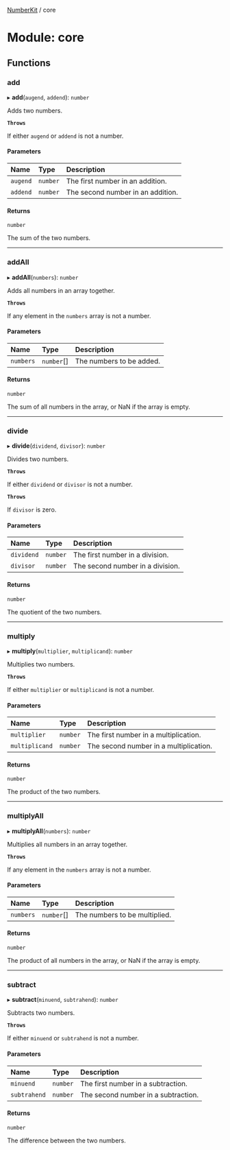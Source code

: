 [NumberKit](../README.md) / core

# Module: core

## Functions

### add

▸ **add**(`augend`, `addend`): `number`

Adds two numbers.

**`Throws`**

If either `augend` or `addend` is not a number.

#### Parameters

| Name | Type | Description |
| :------ | :------ | :------ |
| `augend` | `number` | The first number in an addition. |
| `addend` | `number` | The second number in an addition. |

#### Returns

`number`

The sum of the two numbers.

___

### addAll

▸ **addAll**(`numbers`): `number`

Adds all numbers in an array together.

**`Throws`**

If any element in the `numbers` array is not a number.

#### Parameters

| Name | Type | Description |
| :------ | :------ | :------ |
| `numbers` | `number`[] | The numbers to be added. |

#### Returns

`number`

The sum of all numbers in the array, or NaN if the array is empty.

___

### divide

▸ **divide**(`dividend`, `divisor`): `number`

Divides two numbers.

**`Throws`**

If either `dividend` or `divisor` is not a number.

**`Throws`**

If `divisor` is zero.

#### Parameters

| Name | Type | Description |
| :------ | :------ | :------ |
| `dividend` | `number` | The first number in a division. |
| `divisor` | `number` | The second number in a division. |

#### Returns

`number`

The quotient of the two numbers.

___

### multiply

▸ **multiply**(`multiplier`, `multiplicand`): `number`

Multiplies two numbers.

**`Throws`**

If either `multiplier` or `multiplicand` is not a number.

#### Parameters

| Name | Type | Description |
| :------ | :------ | :------ |
| `multiplier` | `number` | The first number in a multiplication. |
| `multiplicand` | `number` | The second number in a multiplication. |

#### Returns

`number`

The product of the two numbers.

___

### multiplyAll

▸ **multiplyAll**(`numbers`): `number`

Multiplies all numbers in an array together.

**`Throws`**

If any element in the `numbers` array is not a number.

#### Parameters

| Name | Type | Description |
| :------ | :------ | :------ |
| `numbers` | `number`[] | The numbers to be multiplied. |

#### Returns

`number`

The product of all numbers in the array, or NaN if the array is empty.

___

### subtract

▸ **subtract**(`minuend`, `subtrahend`): `number`

Subtracts two numbers.

**`Throws`**

If either `minuend` or `subtrahend` is not a number.

#### Parameters

| Name | Type | Description |
| :------ | :------ | :------ |
| `minuend` | `number` | The first number in a subtraction. |
| `subtrahend` | `number` | The second number in a subtraction. |

#### Returns

`number`

The difference between the two numbers.

